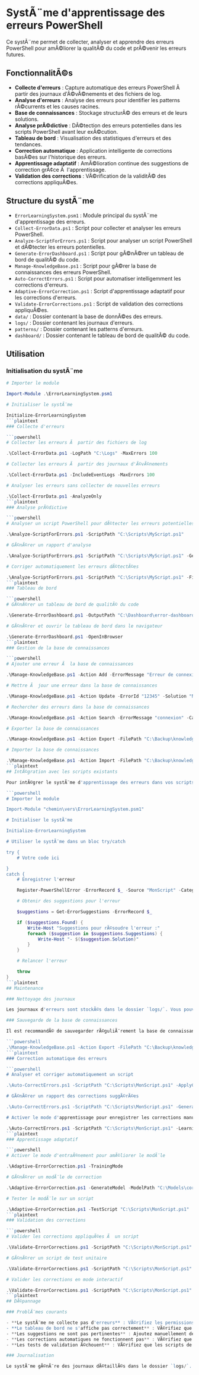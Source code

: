 # SystÃ¨me d'apprentissage des erreurs PowerShell

Ce systÃ¨me permet de collecter, analyser et apprendre des erreurs PowerShell pour amÃ©liorer la qualitÃ© du code et prÃ©venir les erreurs futures.

## FonctionnalitÃ©s

- **Collecte d'erreurs** : Capture automatique des erreurs PowerShell Ã  partir des journaux d'Ã©vÃ©nements et des fichiers de log.
- **Analyse d'erreurs** : Analyse des erreurs pour identifier les patterns rÃ©currents et les causes racines.
- **Base de connaissances** : Stockage structurÃ© des erreurs et de leurs solutions.
- **Analyse prÃ©dictive** : DÃ©tection des erreurs potentielles dans les scripts PowerShell avant leur exÃ©cution.
- **Tableau de bord** : Visualisation des statistiques d'erreurs et des tendances.
- **Correction automatique** : Application intelligente de corrections basÃ©es sur l'historique des erreurs.
- **Apprentissage adaptatif** : AmÃ©lioration continue des suggestions de correction grÃ¢ce Ã  l'apprentissage.
- **Validation des corrections** : VÃ©rification de la validitÃ© des corrections appliquÃ©es.

## Structure du systÃ¨me

- `ErrorLearningSystem.psm1` : Module principal du systÃ¨me d'apprentissage des erreurs.
- `Collect-ErrorData.ps1` : Script pour collecter et analyser les erreurs PowerShell.
- `Analyze-ScriptForErrors.ps1` : Script pour analyser un script PowerShell et dÃ©tecter les erreurs potentielles.
- `Generate-ErrorDashboard.ps1` : Script pour gÃ©nÃ©rer un tableau de bord de qualitÃ© du code.
- `Manage-KnowledgeBase.ps1` : Script pour gÃ©rer la base de connaissances des erreurs PowerShell.
- `Auto-CorrectErrors.ps1` : Script pour automatiser intelligemment les corrections d'erreurs.
- `Adaptive-ErrorCorrection.ps1` : Script d'apprentissage adaptatif pour les corrections d'erreurs.
- `Validate-ErrorCorrections.ps1` : Script de validation des corrections appliquÃ©es.
- `data/` : Dossier contenant la base de donnÃ©es des erreurs.
- `logs/` : Dossier contenant les journaux d'erreurs.
- `patterns/` : Dossier contenant les patterns d'erreurs.
- `dashboard/` : Dossier contenant le tableau de bord de qualitÃ© du code.

## Utilisation

### Initialisation du systÃ¨me

```powershell
# Importer le module

Import-Module .\ErrorLearningSystem.psm1

# Initialiser le systÃ¨me

Initialize-ErrorLearningSystem
```plaintext
### Collecte d'erreurs

```powershell
# Collecter les erreurs Ã  partir des fichiers de log

.\Collect-ErrorData.ps1 -LogPath "C:\Logs" -MaxErrors 100

# Collecter les erreurs Ã  partir des journaux d'Ã©vÃ©nements

.\Collect-ErrorData.ps1 -IncludeEventLogs -MaxErrors 100

# Analyser les erreurs sans collecter de nouvelles erreurs

.\Collect-ErrorData.ps1 -AnalyzeOnly
```plaintext
### Analyse prÃ©dictive

```powershell
# Analyser un script PowerShell pour dÃ©tecter les erreurs potentielles

.\Analyze-ScriptForErrors.ps1 -ScriptPath "C:\Scripts\MyScript.ps1"

# GÃ©nÃ©rer un rapport d'analyse

.\Analyze-ScriptForErrors.ps1 -ScriptPath "C:\Scripts\MyScript.ps1" -GenerateReport

# Corriger automatiquement les erreurs dÃ©tectÃ©es

.\Analyze-ScriptForErrors.ps1 -ScriptPath "C:\Scripts\MyScript.ps1" -FixErrors
```plaintext
### Tableau de bord

```powershell
# GÃ©nÃ©rer un tableau de bord de qualitÃ© du code

.\Generate-ErrorDashboard.ps1 -OutputPath "C:\Dashboard\error-dashboard.html"

# GÃ©nÃ©rer et ouvrir le tableau de bord dans le navigateur

.\Generate-ErrorDashboard.ps1 -OpenInBrowser
```plaintext
### Gestion de la base de connaissances

```powershell
# Ajouter une erreur Ã  la base de connaissances

.\Manage-KnowledgeBase.ps1 -Action Add -ErrorMessage "Erreur de connexion" -Category "Network" -Solution "VÃ©rifier les paramÃ¨tres de connexion"

# Mettre Ã  jour une erreur dans la base de connaissances

.\Manage-KnowledgeBase.ps1 -Action Update -ErrorId "12345" -Solution "Nouvelle solution"

# Rechercher des erreurs dans la base de connaissances

.\Manage-KnowledgeBase.ps1 -Action Search -ErrorMessage "connexion" -Category "Network"

# Exporter la base de connaissances

.\Manage-KnowledgeBase.ps1 -Action Export -FilePath "C:\Backup\knowledge-base.json"

# Importer la base de connaissances

.\Manage-KnowledgeBase.ps1 -Action Import -FilePath "C:\Backup\knowledge-base.json"
```plaintext
## IntÃ©gration avec les scripts existants

Pour intÃ©grer le systÃ¨me d'apprentissage des erreurs dans vos scripts existants, vous pouvez utiliser le module `ErrorLearningSystem.psm1` comme suit :

```powershell
# Importer le module

Import-Module "chemin\vers\ErrorLearningSystem.psm1"

# Initialiser le systÃ¨me

Initialize-ErrorLearningSystem

# Utiliser le systÃ¨me dans un bloc try/catch

try {
    # Votre code ici

}
catch {
    # Enregistrer l'erreur

    Register-PowerShellError -ErrorRecord $_ -Source "MonScript" -Category "MonCategorie"

    # Obtenir des suggestions pour l'erreur

    $suggestions = Get-ErrorSuggestions -ErrorRecord $_

    if ($suggestions.Found) {
        Write-Host "Suggestions pour rÃ©soudre l'erreur :"
        foreach ($suggestion in $suggestions.Suggestions) {
            Write-Host "- $($suggestion.Solution)"
        }
    }

    # Relancer l'erreur

    throw
}
```plaintext
## Maintenance

### Nettoyage des journaux

Les journaux d'erreurs sont stockÃ©s dans le dossier `logs/`. Vous pouvez les nettoyer pÃ©riodiquement pour Ã©conomiser de l'espace disque.

### Sauvegarde de la base de connaissances

Il est recommandÃ© de sauvegarder rÃ©guliÃ¨rement la base de connaissances Ã  l'aide de la commande suivante :

```powershell
.\Manage-KnowledgeBase.ps1 -Action Export -FilePath "C:\Backup\knowledge-base.json"
```plaintext
### Correction automatique des erreurs

```powershell
# Analyser et corriger automatiquement un script

.\Auto-CorrectErrors.ps1 -ScriptPath "C:\Scripts\MonScript.ps1" -ApplyCorrections

# GÃ©nÃ©rer un rapport des corrections suggÃ©rÃ©es

.\Auto-CorrectErrors.ps1 -ScriptPath "C:\Scripts\MonScript.ps1" -GenerateReport

# Activer le mode d'apprentissage pour enregistrer les corrections manuelles

.\Auto-CorrectErrors.ps1 -ScriptPath "C:\Scripts\MonScript.ps1" -LearningMode
```plaintext
### Apprentissage adaptatif

```powershell
# Activer le mode d'entraÃ®nement pour amÃ©liorer le modÃ¨le

.\Adaptive-ErrorCorrection.ps1 -TrainingMode

# GÃ©nÃ©rer un modÃ¨le de correction

.\Adaptive-ErrorCorrection.ps1 -GenerateModel -ModelPath "C:\Models\correction-model.json"

# Tester le modÃ¨le sur un script

.\Adaptive-ErrorCorrection.ps1 -TestScript "C:\Scripts\MonScript.ps1"
```plaintext
### Validation des corrections

```powershell
# Valider les corrections appliquÃ©es Ã  un script

.\Validate-ErrorCorrections.ps1 -ScriptPath "C:\Scripts\MonScript.ps1" -TestPath "C:\Scripts\Tests\MonScript.Tests.ps1"

# GÃ©nÃ©rer un script de test unitaire

.\Validate-ErrorCorrections.ps1 -ScriptPath "C:\Scripts\MonScript.ps1" -GenerateTestScript

# Valider les corrections en mode interactif

.\Validate-ErrorCorrections.ps1 -ScriptPath "C:\Scripts\MonScript.ps1" -Interactive
```plaintext
## DÃ©pannage

### ProblÃ¨mes courants

- **Le systÃ¨me ne collecte pas d'erreurs** : VÃ©rifiez les permissions d'accÃ¨s aux journaux d'Ã©vÃ©nements et aux fichiers de log.
- **Le tableau de bord ne s'affiche pas correctement** : VÃ©rifiez que vous avez accÃ¨s Ã  Internet pour charger les bibliothÃ¨ques JavaScript nÃ©cessaires.
- **Les suggestions ne sont pas pertinentes** : Ajoutez manuellement des erreurs Ã  la base de connaissances pour amÃ©liorer les suggestions.
- **Les corrections automatiques ne fonctionnent pas** : VÃ©rifiez que le modÃ¨le de correction a Ã©tÃ© gÃ©nÃ©rÃ© correctement.
- **Les tests de validation Ã©chouent** : VÃ©rifiez que les scripts de test sont Ã  jour et correspondent au script corrigÃ©.

### Journalisation

Le systÃ¨me gÃ©nÃ¨re des journaux dÃ©taillÃ©s dans le dossier `logs/`. Consultez ces journaux pour diagnostiquer les problÃ¨mes.
